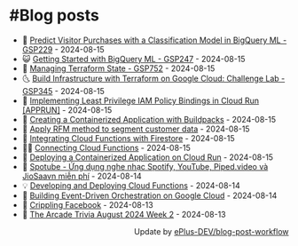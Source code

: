 # #Blog posts
<!-- BLOG-POST-LIST:START -->
- 🧰 [Predict Visitor Purchases with a Classification Model in BigQuery ML - GSP229](https://eplus.dev/predict-visitor-purchases-with-a-classification-model-in-bigquery-ml-gsp229) - 2024-08-15
- 😺 [Getting Started with BigQuery ML - GSP247](https://eplus.dev/getting-started-with-bigquery-ml-gsp247) - 2024-08-15
- 🗽 [Managing Terraform State - GSP752](https://eplus.dev/managing-terraform-state-gsp752) - 2024-08-15
- 🌜 [Build Infrastructure with Terraform on Google Cloud: Challenge Lab - GSP345](https://eplus.dev/build-infrastructure-with-terraform-on-google-cloud-challenge-lab-gsp345) - 2024-08-15
- 📝 [Implementing Least Privilege IAM Policy Bindings in Cloud Run [APPRUN]](https://eplus.dev/implementing-least-privilege-iam-policy-bindings-in-cloud-run-apprun) - 2024-08-15
- 🚀 [Creating a Containerized Application with Buildpacks](https://eplus.dev/creating-a-containerized-application-with-buildpacks) - 2024-08-15
- 💼 [Apply RFM method to segment customer data](https://eplus.dev/apply-rfm-method-to-segment-customer-data) - 2024-08-15
- 🦣 [Integrating Cloud Functions with Firestore](https://eplus.dev/integrating-cloud-functions-with-firestore) - 2024-08-15
- 👨‍🏫 [Connecting Cloud Functions](https://eplus.dev/connecting-cloud-functions) - 2024-08-15
- 🔭 [Deploying a Containerized Application on Cloud Run](https://eplus.dev/deploying-a-containerized-application-on-cloud-run) - 2024-08-15
- 🤡 [Spotube - Ứng dụng nghe nhạc Spotify, YouTube, Piped.video và JioSaavn miễn phí](https://eplus.dev/spotube-ung-dung-nghe-nhac-spotify-youtube-pipedvideo-va-jiosaavn-mien-phi) - 2024-08-14
- 💡 [Developing and Deploying Cloud Functions](https://eplus.dev/developing-and-deploying-cloud-functions) - 2024-08-14
- 🦣 [Building Event-Driven Orchestration on Google Cloud](https://eplus.dev/building-event-driven-orchestration-on-google-cloud) - 2024-08-14
- 💪 [Crippling Facebook](https://eplus.dev/crippling-facebook) - 2024-08-13
- 🤡 [The Arcade Trivia August 2024 Week 2](https://eplus.dev/the-arcade-trivia-august-2024-week-2) - 2024-08-13<!-- BLOG-POST-LIST:END -->
<div align="right">
  Update by <a target="_blank"
    href="https://github.com/ePlus-DEV/blog-post-workflow">ePlus-DEV/blog-post-workflow</a>
</div>

